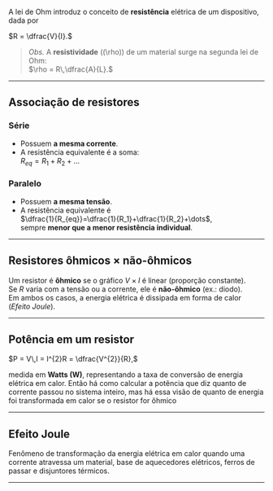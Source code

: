 A lei de Ohm introduz o conceito de **resistência** elétrica de um dispositivo, dada por  

$R = \dfrac{V}{I}.$  

> *Obs.* A **resistividade** (\(\rho\)) de um material surge na segunda lei de Ohm:  
> $\rho = R\,\dfrac{A}{L}.$

---

## Associação de resistores

### Série  
- Possuem **a mesma corrente**.  
- A resistência equivalente é a soma:  
  $R_{eq}=R_1+R_2+\dots$

### Paralelo  
- Possuem **a mesma tensão**.  
- A resistência equivalente é  
  $\dfrac{1}{R_{eq}}=\dfrac{1}{R_1}+\dfrac{1}{R_2}+\dots$,  
  sempre **menor que a menor resistência individual**.

---

## Resistores ôhmicos × não-ôhmicos  

Um resistor é **ôhmico** se o gráfico $V\times I$ é linear (proporção constante).  
Se $R$ varia com a tensão ou a corrente, ele é **não-ôhmico** (ex.: diodo).  
Em ambos os casos, a energia elétrica é dissipada em forma de calor (*Efeito Joule*).

---

## Potência em um resistor  

$P = V\,I = I^{2}R = \dfrac{V^{2}}{R},$

medida em **Watts (W)**, representando a taxa de conversão de energia elétrica em calor. Então há como calcular a potência que diz quanto de corrente passou no sistema inteiro, mas há essa visão de quanto de energia foi transformada em calor se o resistor for ôhmico

---

## Efeito Joule  

Fenômeno de transformação da energia elétrica em calor quando uma corrente atravessa um material, base de aquecedores elétricos, ferros de passar e disjuntores térmicos.

---
